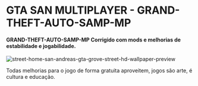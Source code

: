 # GTA SAN MULTIPLAYER - GRAND-THEFT-AUTO-SAMP-MP
#### GRAND-THEFT-AUTO-SAMP-MP Corrigido com mods e melhorias de estabilidade e jogabilidade.

![street-home-san-andreas-gta-grove-street-hd-wallpaper-preview](https://github.com/J0natas/GRAND-THEFT-AUTO-SAMP-MP/assets/89864229/6dff829c-0c1d-4ae2-8461-044af5a75129)

Todas melhorias para o jogo de forma gratuita aproveitem, jogos são arte, é cultura e educação.

